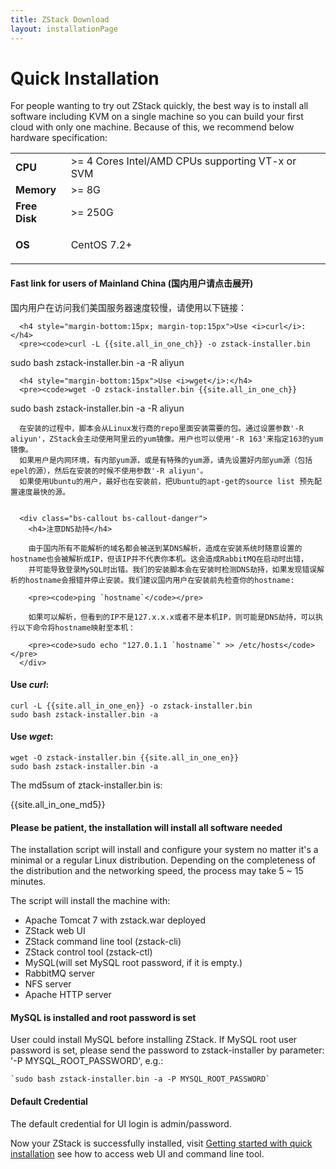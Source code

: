 ```yaml
---
title: ZStack Download
layout: installationPage
---
```


<h1 id="quickInstallation">Quick Installation</h1>

For people wanting to try out ZStack quickly, the best way is to install all software including KVM on a single machine so
you can build your first cloud with only one machine. Because of this, we recommend below hardware specification:

<table class="table table-striped table-bordered">
  <tr>
    <td><b>CPU</b></td>
    <td>>= 4 Cores Intel/AMD CPUs supporting VT-x or SVM</td>
  </tr>
  <tr>
    <td><b>Memory</b></td>
    <td>>= 8G</td>
  </tr>
  <tr>
    <td><b>Free Disk</b></td>
    <td>>= 250G</td>
  </tr>
  <tr>
    <td><b>OS</b></td>
    <td>
      <p>CentOS 7.2+</p>
    </td>
  </tr>
</table>

<div class="bs-callout bs-callout-success">
  <h4 class="hand" data-toggle="collapse" data-target="#china">Fast link for users of Mainland China (国内用户请点击展开)</h4>
  <div id="china" class="collapse">
      国内用户在访问我们美国服务器速度较慢，请使用以下链接：
      
      <h4 style="margin-bottom:15px; margin-top:15px">Use <i>curl</i>:</h4>
      <pre><code>curl -L {{site.all_in_one_ch}} -o zstack-installer.bin
sudo bash zstack-installer.bin -a -R aliyun</code></pre>
      
      <h4 style="margin-bottom:15px">Use <i>wget</i>:</h4>
      <pre><code>wget -O zstack-installer.bin {{site.all_in_one_ch}}
sudo bash zstack-installer.bin -a -R aliyun</code></pre>
      
      在安装的过程中，脚本会从Linux发行商的repo里面安装需要的包。通过设置参数'-R aliyun'，ZStack会主动使用阿里云的yum镜像。用户也可以使用'-R 163'来指定163的yum镜像。
      如果用户是内网环境，有内部yum源，或是有特殊的yum源，请先设置好内部yum源（包括epel的源），然后在安装的时候不使用参数'-R aliyun'。
      如果使用Ubuntu的用户，最好也在安装前，把Ubuntu的apt-get的source list 预先配置速度最快的源。
      
      
      <div class="bs-callout bs-callout-danger">
        <h4>注意DNS劫持</h4>
        
        由于国内所有不能解析的域名都会被送到某DNS解析，造成在安装系统时随意设置的hostname也会被解析成IP，但该IP并不代表你本机。这会造成RabbitMQ在启动时出错，
        并可能导致登录MySQL时出错。我们的安装脚本会在安装时检测DNS劫持，如果发现错误解析的hostname会报错并停止安装。我们建议国内用户在安装前先检查你的hostname:
        
        <pre><code>ping `hostname`</code></pre>
        
        如果可以解析，但看到的IP不是127.x.x.x或者不是本机IP，则可能是DNS劫持，可以执行以下命令将hostname映射至本机：
        
        <pre><code>sudo echo "127.0.1.1 `hostname`" >> /etc/hosts</code></pre>
      </div>
  </div>
</div>

#### Use *curl*:

    curl -L {{site.all_in_one_en}} -o zstack-installer.bin
    sudo bash zstack-installer.bin -a
    
#### Use *wget*:

    wget -O zstack-installer.bin {{site.all_in_one_en}}
    sudo bash zstack-installer.bin -a
    
The md5sum of ztack-installer.bin is:

{{site.all_in_one_md5}}

<div class="bs-callout bs-callout-warning">
  <h4>Please be patient, the installation will install all software needed</h4>
  The installation script will install and configure your system no matter it's a minimal or a regular Linux distribution.
  Depending on the completeness of the distribution and the networking speed, the process may take 5 ~ 15 minutes. 
</div>

    
The script will install the machine with:

* Apache Tomcat 7 with zstack.war deployed
* ZStack web UI
* ZStack command line tool (zstack-cli)
* ZStack control tool (zstack-ctl)
* MySQL(will set MySQL root password, if it is empty.)
* RabbitMQ server
* NFS server
* Apache HTTP server

<div class="bs-callout bs-callout-warning">
  <h4>MySQL is installed and root password is set</h4>
  User could install MySQL before installing ZStack. If MySQL root user password is set, please send the password
to zstack-installer by parameter: '-P MYSQL_ROOT_PASSWORD', e.g.:

    `sudo bash zstack-installer.bin -a -P MYSQL_ROOT_PASSWORD`

</div>

<div class="bs-callout bs-callout-info">
  <h4>Default Credential</h4>
  
  The default credential for UI login is admin/password.
</div>

Now your ZStack is successfully installed, visit [Getting started with quick installation](../documentation/getstart-quick.html) see how to access web UI and command line tool.
